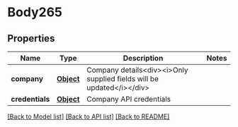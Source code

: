 # Body265

## Properties
Name | Type | Description | Notes
------------ | ------------- | ------------- | -------------
**company** | [**Object**](Object.md) | Company details&lt;div&gt;&lt;i&gt;Only supplied fields will be updated&lt;/i&gt;&lt;/div&gt; | 
**credentials** | [**Object**](Object.md) | Company API credentials | 

[[Back to Model list]](../README.md#documentation-for-models) [[Back to API list]](../README.md#documentation-for-api-endpoints) [[Back to README]](../README.md)

